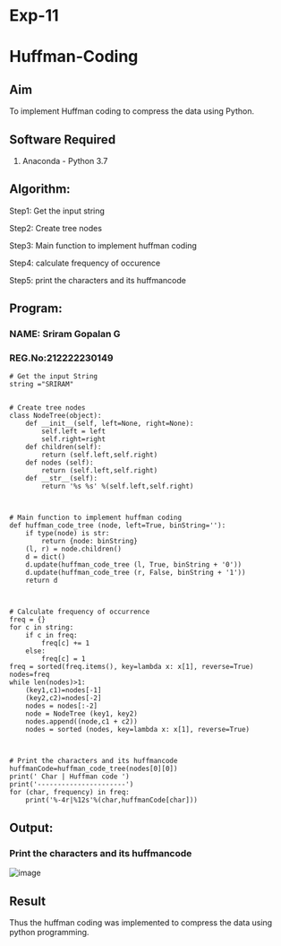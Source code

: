 # Exp-11
# Huffman-Coding
## Aim
To implement Huffman coding to compress the data using Python.

## Software Required
1. Anaconda - Python 3.7

## Algorithm:
Step1: Get the input string

Step2: Create tree nodes

Step3: Main function to implement huffman coding

Step4: calculate frequency of occurence

Step5: print the characters and its huffmancode


 
## Program:
### NAME: Sriram Gopalan G
### REG.No:212222230149


``` 
# Get the input String
string ="SRIRAM"


# Create tree nodes
class NodeTree(object):
    def __init__(self, left=None, right=None): 
        self.left = left
        self.right=right
    def children(self):
        return (self.left,self.right)
    def nodes (self):
        return (self.left,self.right)
    def __str__(self):
        return '%s %s' %(self.left,self.right)



# Main function to implement huffman coding
def huffman_code_tree (node, left=True, binString=''):
    if type(node) is str:
        return {node: binString}
    (l, r) = node.children()
    d = dict()
    d.update(huffman_code_tree (l, True, binString + '0'))
    d.update(huffman_code_tree (r, False, binString + '1'))
    return d



# Calculate frequency of occurrence
freq = {}
for c in string:
    if c in freq:
        freq[c] += 1
    else:
        freq[c] = 1
freq = sorted(freq.items(), key=lambda x: x[1], reverse=True)
nodes=freq
while len(nodes)>1:
    (key1,c1)=nodes[-1]
    (key2,c2)=nodes[-2]
    nodes = nodes[:-2]
    node = NodeTree (key1, key2)
    nodes.append((node,c1 + c2))
    nodes = sorted (nodes, key=lambda x: x[1], reverse=True)



# Print the characters and its huffmancode
huffmanCode=huffman_code_tree(nodes[0][0])
print(' Char | Huffman code ') 
print('----------------------')
for (char, frequency) in freq:
    print('%-4r|%12s'%(char,huffmanCode[char]))

```
## Output:

### Print the characters and its huffmancode
![image](https://github.com/user-attachments/assets/b4e242fe-4793-441f-8ba4-8c66bb73bd7a)





## Result
Thus the huffman coding was implemented to compress the data using python programming.

